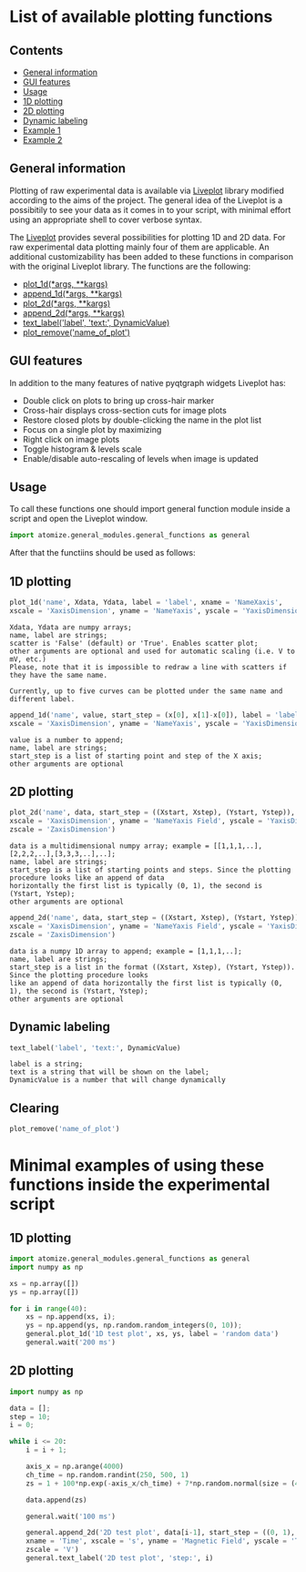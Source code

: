 # List of available plotting functions

## Contents
- [General information](#general-information)<br/>
- [GUI features](#gui-features)<br/>
- [Usage](#usage)<br/>
- [1D plotting](#1d-plotting)<br/>
- [2D plotting](#2d-plotting)<br/>
- [Dynamic labeling](#dynamic-labeling)<br/>
- [Example 1](#1d-plotting-1)<br/>
- [Example 2](#2d-plotting-1)<br/>

## General information
Plotting of raw experimental data is available via [Liveplot](https://github.com/PhilReinhold/liveplot) library modified according to the aims of the project.
The general idea of the Liveplot is a possibitily to see your data as it comes in to your script, with minimal effort using an appropriate shell to cover verbose syntax.

The [Liveplot](https://github.com/PhilReinhold/liveplot) provides several possibilities for plotting 1D and 2D data. For raw experimental data plotting mainly four of them are applicable. An additional customizability has been added to these functions in comparison with the original Liveplot library. The functions are the following:

- [plot_1d(*args, **kargs)](#1d-plotting)<br/>
- [append_1d(*args, **kargs)](#1d-plotting)<br/>
- [plot_2d(*args, **kargs)](#2d-plotting)<br/>
- [append_2d(*args, **kargs)](#2d-plotting)<br/>
- [text_label('label', 'text:', DynamicValue)](#dynamic-labeling)<br/>
- [plot_remove('name_of_plot')](#clearing)<br/>

## GUI features
In addition to the many features of native pyqtgraph widgets Liveplot has:<br/>
- Double click on plots to bring up cross-hair marker<br/>
- Cross-hair displays cross-section cuts for image plots<br/>
- Restore closed plots by double-clicking the name in the plot list<br/>
- Focus on a single plot by maximizing<br/>
- Right click on image plots<br/>
- Toggle histogram & levels scale<br/>
- Enable/disable auto-rescaling of levels when image is updated<br/>

## Usage
To call these functions one should import general function module inside a script and open the Liveplot window.
```python
import atomize.general_modules.general_functions as general
```
After that the functiins should be used as follows:

## 1D plotting
```python	
plot_1d('name', Xdata, Ydata, label = 'label', xname = 'NameXaxis', 
xscale = 'XaxisDimension', yname = 'NameYaxis', yscale = 'YaxisDimension', scatter = 'False')
```
	Xdata, Ydata are numpy arrays;
	name, label are strings;
	scatter is 'False' (default) or 'True'. Enables scatter plot;
	other arguments are optional and used for automatic scaling (i.e. V to mV, etc.)
	Please, note that it is impossible to redraw a line with scatters if they have the same name.

	Currently, up to five curves can be plotted under the same name and different label.
```python	
append_1d('name', value, start_step = (x[0], x[1]-x[0]), label = 'label', xname = 'NameXaxis',
xscale = 'XaxisDimension', yname = 'NameYaxis', yscale = 'YaxisDimension')
```
	value is a number to append;
	name, label are strings; 
	start_step is a list of starting point and step of the X axis;
	other arguments are optional

## 2D plotting
```python		
plot_2d('name', data, start_step = ((Xstart, Xstep), (Ystart, Ystep)), xname = 'NameXaxis',
xscale = 'XaxisDimension', yname = 'NameYaxis Field', yscale = 'YaxisDimension', zname = 'NameZaxis',
zscale = 'ZaxisDimension')
```
	data is a multidimensional numpy array; example = [[1,1,1,..],[2,2,2,..],[3,3,3,..],..];
	name, label are strings; 
	start_step is a list of starting points and steps. Since the plotting procedure looks like an append of data
	horizontally the first list is typically (0, 1), the second is (Ystart, Ystep);
	other arguments are optional
```python
append_2d('name', data, start_step = ((Xstart, Xstep), (Ystart, Ystep)), xname = 'NameXaxis',
xscale = 'XaxisDimension', yname = 'NameYaxis Field', yscale = 'YaxisDimension', zname = 'NameZaxis',
zscale = 'ZaxisDimension')
```
	data is a numpy 1D array to append; example = [1,1,1,..];
	name, label are strings; 
	start_step is a list in the format ((Xstart, Xstep), (Ystart, Ystep)). Since the plotting procedure looks
	like an append of data horizontally the first list is typically (0, 1), the second is (Ystart, Ystep);
	other arguments are optional

## Dynamic labeling
```python
text_label('label', 'text:', DynamicValue)
```
	label is a string;
	text is a string that will be shown on the label;
	DynamicValue is a number that will change dynamically

## Clearing
```python
plot_remove('name_of_plot')
```
# Minimal examples of using these functions inside the experimental script

## 1D plotting
```python
import atomize.general_modules.general_functions as general
import numpy as np

xs = np.array([])
ys = np.array([])

for i in range(40):
	xs = np.append(xs, i);
	ys = np.append(ys, np.random.random_integers(0, 10));
	general.plot_1d('1D test plot', xs, ys, label = 'random data')
	general.wait('200 ms')
```
## 2D plotting
```python
import numpy as np

data = [];
step = 10;
i = 0;

while i <= 20:
	i = i + 1;

	axis_x = np.arange(4000)
	ch_time = np.random.randint(250, 500, 1)
	zs = 1 + 100*np.exp(-axis_x/ch_time) + 7*np.random.normal(size = (4000))

	data.append(zs)

	general.wait('100 ms')

	general.append_2d('2D test plot', data[i-1], start_step = ((0, 1), (0.3, 0.001)),
	xname = 'Time', xscale = 's', yname = 'Magnetic Field', yscale = 'T', zname = 'Intensity',
	zscale = 'V')
	general.text_label('2D test plot', 'step:', i)
```